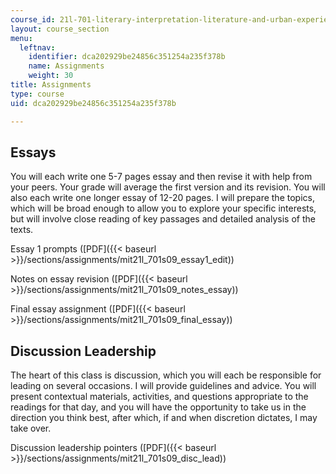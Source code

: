 ```yaml
---
course_id: 21l-701-literary-interpretation-literature-and-urban-experience-spring-2009
layout: course_section
menu:
  leftnav:
    identifier: dca202929be24856c351254a235f378b
    name: Assignments
    weight: 30
title: Assignments
type: course
uid: dca202929be24856c351254a235f378b

---
```


Essays
------

You will each write one 5-7 pages essay and then revise it with help from your peers. Your grade will average the first version and its revision. You will also each write one longer essay of 12-20 pages. I will prepare the topics, which will be broad enough to allow you to explore your specific interests, but will involve close reading of key passages and detailed analysis of the texts.

Essay 1 prompts ([PDF]({{< baseurl >}}/sections/assignments/mit21l_701s09_essay1_edit))

Notes on essay revision ([PDF]({{< baseurl >}}/sections/assignments/mit21l_701s09_notes_essay))

Final essay assignment ([PDF]({{< baseurl >}}/sections/assignments/mit21l_701s09_final_essay))

Discussion Leadership
---------------------

The heart of this class is discussion, which you will each be responsible for leading on several occasions. I will provide guidelines and advice. You will present contextual materials, activities, and questions appropriate to the readings for that day, and you will have the opportunity to take us in the direction you think best, after which, if and when discretion dictates, I may take over.

Discussion leadership pointers ([PDF]({{< baseurl >}}/sections/assignments/mit21l_701s09_disc_lead))